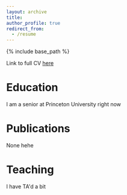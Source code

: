 ```yaml
---
layout: archive
title:
author_profile: true
redirect_from:
  - /resume
---
```


{% include base_path %}

Link to full CV  <a href="https://youtube.com/shorts/NCoI4DXU5TE?feature=share" target="_blank">here</a>


Education
======
I am a senior at Princeton University right now

Publications
======
None hehe

Teaching
======
I have TA'd a bit
  
